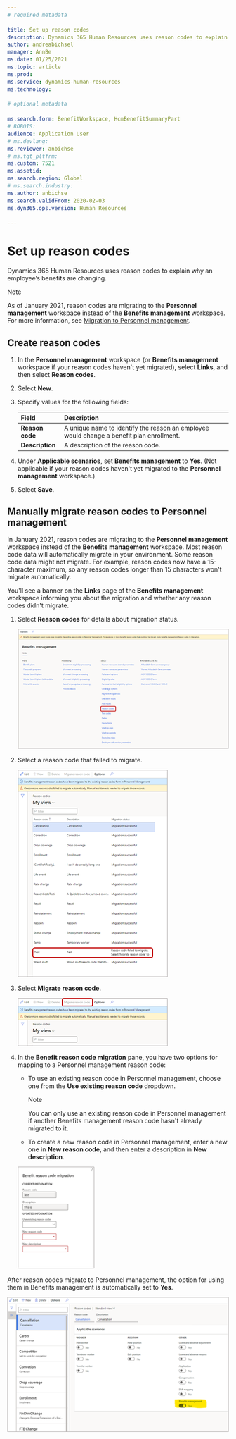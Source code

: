 ```yaml
---
# required metadata

title: Set up reason codes
description: Dynamics 365 Human Resources uses reason codes to explain why an employee’s benefits are changing.
author: andreabichsel
manager: AnnBe
ms.date: 01/25/2021
ms.topic: article
ms.prod: 
ms.service: dynamics-human-resources
ms.technology: 

# optional metadata

ms.search.form: BenefitWorkspace, HcmBenefitSummaryPart
# ROBOTS: 
audience: Application User
# ms.devlang: 
ms.reviewer: anbichse
# ms.tgt_pltfrm: 
ms.custom: 7521
ms.assetid: 
ms.search.region: Global
# ms.search.industry: 
ms.author: anbichse
ms.search.validFrom: 2020-02-03
ms.dyn365.ops.version: Human Resources

---
```


# Set up reason codes

Dynamics 365 Human Resources uses reason codes to explain why an employee’s benefits are changing.

> [!NOTE]
> As of January 2021, reason codes are migrating to the **Personnel management** workspace instead of the **Benefits management** workspace. For more information, see [Migration to Personnel management](hr-admin-integration-common-data-service.md#migration-to-personnel-management).

## Create reason codes

1. In the **Personnel management** workspace (or **Benefits management** workspace if your reason codes haven't yet migrated), select **Links**, and then select **Reason codes**.

2. Select **New**.

3. Specify values for the following fields:

   | Field | Description |
   | --- | --- |
   | **Reason code** | A unique name to identify the reason an employee would change a benefit plan enrollment. |
   | **Description** | A description of the reason code. |

4. Under **Applicable scenarios**, set **Benefits management** to **Yes**. (Not applicable if your reason codes haven't yet migrated to the **Personnel management** workspace.)

5. Select **Save**.

## Manually migrate reason codes to Personnel management

In January 2021, reason codes are migrating to the **Personnel management** workspace instead of the **Benefits management** workspace. Most reason code data will automatically migrate in your environment. Some reason code data might not migrate. For example, reason codes now have a 15-character maximum, so any reason codes longer than 15 characters won't migrate automatically.

You'll see a banner on the **Links** page of the **Benefits management** workspace informing you about the migration and whether any reason codes didn't migrate.

1. Select **Reason codes** for details about migration status.

   [![Reason codes](./media/hr-benefits-setup-reason-codes-link.png)](./media/hr-benefits-setup-reason-codes-link.png)

2. Select a reason code that failed to migrate.

   [![Reason code migration status](./media/hr-benefits-setup-reason-codes-status.png)](./media/hr-benefits-setup-reason-codes-status.png)

3. Select **Migrate reason code**.

   [![Migrate reason code](./media/hr-benefits-setup-reason-codes-migrate.png)](./media/hr-benefits-setup-reason-codes-migrate.png)

4. In the **Benefit reason code migration** pane, you have two options for mapping to a Personnel management reason code:

   - To use an existing reason code in Personnel management, choose one from the **Use existing reason code** dropdown.
     > [!NOTE]
     > You can only use an existing reason code in Personnel management if another Benefits management reason code hasn't already migrated to it.
   - To create a new reason code in Personnel management, enter a new one in **New reason code**, and then enter a description in **New description**.

   [![Map to a Personnel management reason code](./media/hr-benefits-setup-reason-codes-mapping.png)](./media/hr-benefits-setup-reason-codes-mapping.png)

After reason codes migrate to Personnel management, the option for using them in Benefits management is automatically set to **Yes**.

[![Use reason code in Benefits management](./media/hr-benefits-setup-reason-codes-use.png)](./media/hr-benefits-setup-reason-codes-use.png)